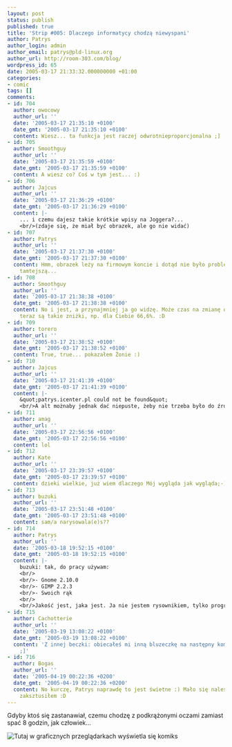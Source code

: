 ```yaml
---
layout: post
status: publish
published: true
title: 'Strip #005: Dlaczego informatycy chodzą niewyspani'
author: Patrys
author_login: admin
author_email: patrys@pld-linux.org
author_url: http://room-303.com/blog/
wordpress_id: 65
date: 2005-03-17 21:33:32.000000000 +01:00
categories:
- comic
tags: []
comments:
- id: 704
  author: owocowy
  author_url: ''
  date: '2005-03-17 21:35:10 +0100'
  date_gmt: '2005-03-17 21:35:10 +0100'
  content: Wiesz... ta funkcja jest raczej odwrotnieproporcjonalna ;]
- id: 705
  author: Smoothguy
  author_url: ''
  date: '2005-03-17 21:35:59 +0100'
  date_gmt: '2005-03-17 21:35:59 +0100'
  content: A wiesz co? Coś w tym jest... :)
- id: 706
  author: Jajcus
  author_url: ''
  date: '2005-03-17 21:36:29 +0100'
  date_gmt: '2005-03-17 21:36:29 +0100'
  content: |-
    ... i czemu dajesz takie krótkie wpisy na Joggera?...
    <br/>(zdaje się, że miał być obrazek, ale go nie widać)
- id: 707
  author: Patrys
  author_url: ''
  date: '2005-03-17 21:37:30 +0100'
  date_gmt: '2005-03-17 21:37:30 +0100'
  content: Hmm, obrazek leży na firmowym koncie i dotąd nie było problemów z łącznością
    tamtejszą...
- id: 708
  author: Smoothguy
  author_url: ''
  date: '2005-03-17 21:38:38 +0100'
  date_gmt: '2005-03-17 21:38:38 +0100'
  content: No i jest, a przynajmniej ja go widzę. Może czas na zmianę okularów? Wiesz...
    teraz są takie zniżki, np. dla Ciebie 66,6%. :D
- id: 709
  author: torero
  author_url: ''
  date: '2005-03-17 21:38:52 +0100'
  date_gmt: '2005-03-17 21:38:52 +0100'
  content: True, true... pokazałem Żonie :)
- id: 710
  author: Jajcus
  author_url: ''
  date: '2005-03-17 21:41:39 +0100'
  date_gmt: '2005-03-17 21:41:39 +0100'
  content: |-
    &quot;patrys.icenter.pl could not be found&quot;
    <br/>A alt możnaby jednak dać niepuste, żeby nie trzeba było do źródeł zaglądać, żeby sprawdzić, że tam jakiś obrazek ma być. Czasem ktoś może nie mieć pojęcia o co we wpisie chodzi, bo bez żadnej podpowiedzi nie wpadnie na to, żeby się na graficzną przeglądarkę przełączyć...
- id: 711
  author: amag
  author_url: ''
  date: '2005-03-17 22:56:56 +0100'
  date_gmt: '2005-03-17 22:56:56 +0100'
  content: lol
- id: 712
  author: Kate
  author_url: ''
  date: '2005-03-17 23:39:57 +0100'
  date_gmt: '2005-03-17 23:39:57 +0100'
  content: dzieki wielkie, już wiem dlaczego Mój wygląda jak wygląda;-)
- id: 713
  author: buzuki
  author_url: ''
  date: '2005-03-17 23:51:48 +0100'
  date_gmt: '2005-03-17 23:51:48 +0100'
  content: sam/a narysowala(e)s??
- id: 714
  author: Patrys
  author_url: ''
  date: '2005-03-18 19:52:15 +0100'
  date_gmt: '2005-03-18 19:52:15 +0100'
  content: |-
    buzuki: tak, do pracy używam:
    <br/>
    <br/>- Gnome 2.10.0
    <br/>- GIMP 2.2.3
    <br/>- Swoich rąk
    <br/>
    <br/>Jakość jest, jaka jest. Ja nie jestem rysownikiem, tylko programistą/administratorem.
- id: 715
  author: Cachotterie
  author_url: ''
  date: '2005-03-19 13:08:22 +0100'
  date_gmt: '2005-03-19 13:08:22 +0100'
  content: 'Z innej beczki: obiecałeś mi inną bluzeczkę na następny komiks, i co?
    ;]'
- id: 716
  author: Bogas
  author_url: ''
  date: '2005-04-19 00:22:36 +0200'
  date_gmt: '2005-04-19 00:22:36 +0200'
  content: No kurczę, Patrys naprawdę to jest świetne :) Mało się naleśnikiem nie
    zaksztusiłem :D
---
```

<p>Gdyby ktoś się zastanawiał, czemu chodzę z podkrążonymi oczami zamiast spać 8 godzin, jak człowiek...</p>

<p class="strip"><img src="http://patrys.icenter.pl/comic/005-sleep.png" alt="Tutaj w graficznych przeglądarkach wyświetla się komiks" /></p>

